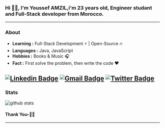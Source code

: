 ### Hi 🙋‍♂️, I'm Youssef AMZIL,i'm 23 years old, Engineer studant and Full-Stack developer from Morocco.
---------------------------------------------------------------------------------------------------------------------------------------------------------------------------------
### About

-  **Learning :** Full-Stack Development :zap: | Open-Source :fire:	
-  **Languages :** Java, JavaScript
-  **Hobbies :** Books & Music :headphones:
-  **Fact :** First solve the problem, then write the code :heart: 
<!-- -  **Organization :** Technojam -->

[![Linkedin Badge](https://img.shields.io/badge/-LinkedIn-blue?style=flat-square&logo=Linkedin&logoColor=white&link=https://www.linkedin.com/in/youssef-amzil)](https://www.linkedin.com/in/youssef-amzil/) 
 [![Gmail Badge](https://img.shields.io/badge/-Gmail-c14438?style=flat-square&logo=Gmail&logoColor=white&link=mailto:amzilyoussef98@gmail.com)](mailto:amzilyoussef98@gmail.com)
 [![Twitter Badge](https://img.shields.io/badge/-twitter-1ca0f1?style=flat-square&logo=twitter&logoColor=white&link=https://twitter.com/)](https://twitter.com/)
---------------------------------------------------------------------------------------------------------------------------------------------------------------------------------
### Stats

![github stats](https://github-readme-stats.vercel.app/api?username=ylizma&show_icons=true)


#### Thank You-🙏🏼
---------------------------------------------------------------------------------------------------------------------------------------------------------------------------------






